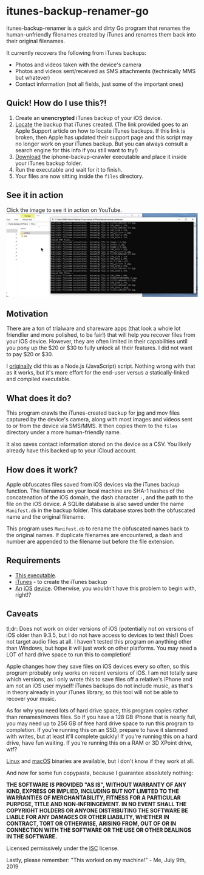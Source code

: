 # itunes-backup-renamer-go

itunes-backup-renamer is a quick and dirty Go program that renames the human-unfriendly filenames created by iTunes and renames them back into their original filenames.

It currently recovers the following from iTunes backups:
* Photos and videos taken with the device's camera
* Photos and videos sent/received as SMS attachments (technically MMS but whatever)
* Contact information (not all fields, just some of the important ones)

## Quick!  How do I use this?!

1. Create an **unencrypted** iTunes backup of your iOS device.
1. [Locate](https://support.apple.com/en-us/HT204215) the backup that iTunes created.  (The link provided goes to an Apple Support article on how to locate iTunes backups.  If this link is broken, then Apple has updated their support page and this script may no longer work on your iTunes backup.  But you can always consult a search engine for this info if you still want to try!)
1. [Download](https://github.com/chuynh18/tunes-backup-renamer-go/raw/master/iphone-backup-crawler-win.7z) the iphone-backup-crawler executable and place it inside your iTunes backup folder.
1. Run the executable and wait for it to finish.
1. Your files are now sitting inside the `files` directory.

## See it in action
Click the image to see it in action on YouTube.
[![Screenshot](action.jpg)](https://www.youtube.com/watch?v=FxtO1FseEDU)

## Motivation
There are a ton of trialware and shareware apps (that look a whole lot friendlier and more polished, to be fair!) that will help you recover files from your iOS device.  However, they are often limited in their capabilities until you pony up the $20 or $30 to fully unlock all their features.  I did not want to pay $20 or $30.

I [originally](https://github.com/chuynh18/itunes-backup-renamer/) did this as a Node.js (JavaScript) script.  Nothing wrong with that as it works, but it's more effort for the end-user versus a statically-linked and compiled executable.

## What does it do?

This program crawls the iTunes-created backup for jpg and mov files captured by the device's camera, along with most images and videos sent to or from the device via SMS/MMS.  It then copies them to the `files` directory under a more human-friendly name.

It also saves contact information stored on the device as a CSV.  You likely already have this backed up to your iCloud account.

## How does it work?

Apple obfuscates files saved from iOS devices via the iTunes backup function.  The filenames on your local machine are SHA-1 hashes of the concatenation of the iOS domain, the dash character `-`, and the path to the file on the iOS device.  A SQLite database is also saved under the name `Manifest.db` in the backup folder.  This database stores both the obfuscated name and the original filename.

This program uses `Manifest.db` to rename the obfuscated names back to the original names.  If duplicate filenames are encountered, a dash and number are appended to the filename but before the file extension.

## Requirements

* [This executable](https://github.com/chuynh18/tunes-backup-renamer-go/raw/master/iphone-backup-crawler-win.7z).
* [iTunes](https://www.apple.com/itunes/download/) - to create the iTunes backup
* [An](https://www.apple.com/iphone/) [iOS](https://www.apple.com/ipad/) [device](https://www.apple.com/ipod-touch/).  Otherwise, you wouldn't have this problem to begin with, right!?

## Caveats

tl;dr:  Does not work on older versions of iOS (potentially not on versions of iOS older than 9.3.5, but I do not have access to devices to test this!)  Does not target audio files at all.  I haven't tested this program on anything other than Windows, but hope it will just work on other platforms.  You may need a LOT of hard drive space to run this to completion!

Apple changes how they save files on iOS devices every so often, so this program probably only works on recent versions of iOS.  I am not totally sure which versions, as I only wrote this to save files off a relative's iPhone and am not an iOS user myself!  iTunes backups do not include music, as that's in theory already in your iTunes library, so this tool will not be able to recover your music.

As for why you need lots of hard drive space, this program copies rather than renames/moves files.  So if you have a 128 GB iPhone that is nearly full, you may need up to 256 GB of free hard drive space to run this program to completion.  If you're running this on an SSD, prepare to have it slammed with writes, but at least it'll complete quickly!  If you're running this on a hard drive, have fun waiting.  If you're running this on a RAM or 3D XPoint drive, wtf?

[Linux](https://github.com/chuynh18/tunes-backup-renamer-go/raw/master/iphone-backup-crawler-linux.gz) and [macOS](https://github.com/chuynh18/tunes-backup-renamer-go/raw/master/iphone-backup-crawler-mac.zip) binaries are available, but I don't know if they work at all.

And now for some fun copypasta, because I guarantee absolutely nothing:

**THE SOFTWARE IS PROVIDED "AS IS", WITHOUT WARRANTY OF ANY KIND, EXPRESS OR IMPLIED, INCLUDING BUT NOT LIMITED TO THE WARRANTIES OF MERCHANTABILITY, FITNESS FOR A PARTICULAR PURPOSE, TITLE AND NON-INFRINGEMENT. IN NO EVENT SHALL THE COPYRIGHT HOLDERS OR ANYONE DISTRIBUTING THE SOFTWARE BE LIABLE FOR ANY DAMAGES OR OTHER LIABILITY, WHETHER IN CONTRACT, TORT OR OTHERWISE, ARISING FROM, OUT OF OR IN CONNECTION WITH THE SOFTWARE OR THE USE OR OTHER DEALINGS IN THE SOFTWARE.**

Licensed permissively under the [ISC](https://www.isc.org/licenses/) license.

Lastly, please remember:  "This worked on my machine!" - Me, July 9th, 2019